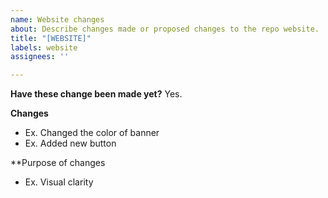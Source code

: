 ```yaml
---
name: Website changes
about: Describe changes made or proposed changes to the repo website.
title: "[WEBSITE]"
labels: website
assignees: ''

---
```


**Have these change been made yet?**
Yes.

**Changes**
- Ex. Changed the color of banner
- Ex. Added new button

**Purpose of changes
- Ex. Visual clarity
